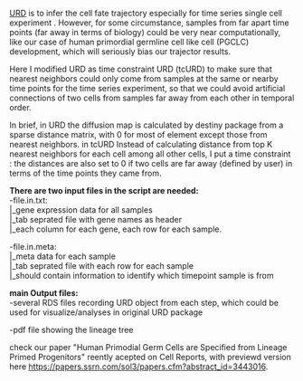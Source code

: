 [URD](https://github.com/farrellja/URD) is to infer the cell fate trajectory especially for time series single cell experiment . However, for some circumstance, samples from far apart time points (far away in terms of biology) could be very near computationally, like our case of human primordial germline cell like cell (PGCLC) development, which will seriously bias our trajector results.

Here I modified URD as time constraint URD (tcURD) to make sure that nearest neighbors could only come from samples at the same or nearby time points for the time series experiment, so that we could avoid artificial connections of two cells from samples far away from each other in temporal order.

In brief, in URD the diffusion map is calculated by destiny package from a sparse distance matrix, with 0 for most of element except those from nearest neighbors. in tcURD Instead of calculating distance from top K nearest neighbors for each cell among all other cells, I put a time constraint : the distances are also set to 0 if two cells are far away (defined by user) in terms of the time points they came from.


**There are two input files in the script are needed:**<br/>
-file.in.txt: <br/>
    |_gene expression data for all samples <br/>
    |_tab seprated file with gene names as header<br/>
    |_each column for each gene, each row for each sample.<br/>

-file.in.meta:<br/>
    |_meta data for each sample<br/>
    |_tab seprated file with each row for each sample<br/>
    |_should contain information to identify which timepoint sample is from<br/>


**main Output files:**<br/>
-several RDS files recording URD object from each step, which could be used for visualize/analyses in original URD package

-pdf file showing the lineage tree


check our paper "Human Primodial Germ Cells are Specified from Lineage Primed Progenitors" reently acepted on Cell Reports, with previewd version here https://papers.ssrn.com/sol3/papers.cfm?abstract_id=3443016.
